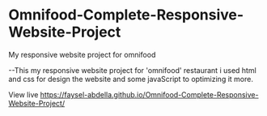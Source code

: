 # Omnifood-Complete-Responsive-Website-Project
My responsive website project for omnifood

--This my responsive website project for 'omnifood' restaurant 
i used html and css for design the website and some javaScript to optimizing it more.

View live https://faysel-abdella.github.io/Omnifood-Complete-Responsive-Website-Project/

